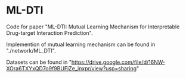 # ML-DTI
Code for paper "ML-DTI: Mutual Learning Mechanism for Interpretable Drug-target Interaction Prediction".

Implemention of mutual learning mechanism can be found in "./network/ML_DTI".

Datasets can be found in "https://drive.google.com/file/d/16NW-XOra6TXYxQD7o9f9BUFjZe_inxpr/view?usp=sharing"
